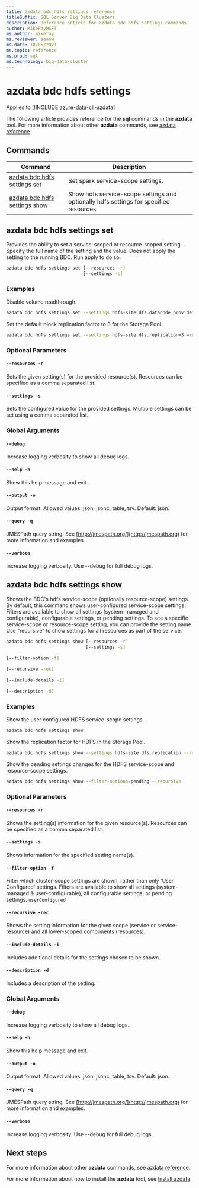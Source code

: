```yaml
---
title: azdata bdc hdfs settings reference
titleSuffix: SQL Server Big Data Clusters
description: Reference article for azdata bdc hdfs settings commands.
author: MikeRayMSFT
ms.author: mikeray
ms.reviewer: seanw
ms.date: 10/05/2021
ms.topic: reference
ms.prod: sql
ms.technology: big-data-cluster
---
```


# azdata bdc hdfs settings

Applies to [!INCLUDE [azure-data-cli-azdata](../../includes/azure-data-cli-azdata.md)]

The following article provides reference for the **sql** commands in the **azdata** tool. For more information about other **azdata** commands, see [azdata reference](reference-azdata.md)

## Commands

|Command|Description|
| --- | --- |
[azdata bdc hdfs settings set](#azdata-bdc-hdfs-settings-set) | Set spark service-scope settings.
[azdata bdc hdfs settings show](#azdata-bdc-hdfs-settings-show) | Show hdfs service-scope settings and optionally hdfs settings for specified resources
## azdata bdc hdfs settings set
Provides the ability to set a service-scoped or resource-scoped setting. Specify the full name of the setting and the value. Does not apply the setting to the running BDC. Run apply to do so.
```bash
azdata bdc hdfs settings set [--resources -r] 
                             [--settings -s]
```
### Examples
Disable volume readthrough.
```bash
azdata bdc hdfs settings set --settings hdfs-site dfs.datanode.provided.volume.readthrough=false
```
Set the default block replication factor to 3 for the Storage Pool.
```bash
azdata bdc hdfs settings set --settings hdfs-site.dfs.replication=3 –resources storage-0
```
### Optional Parameters
#### `--resources -r`
Sets the given setting(s) for the provided resource(s). Resources can be specified as a comma separated list.
#### `--settings -s`
Sets the configured value for the provided settings. Multiple settings can be set using a comma separated list.
### Global Arguments
#### `--debug`
Increase logging verbosity to show all debug logs.
#### `--help -h`
Show this help message and exit.
#### `--output -o`
Output format.  Allowed values: json, jsonc, table, tsv.  Default: json.
#### `--query -q`
JMESPath query string. See [http://jmespath.org/](http://jmespath.org) for more information and examples.
#### `--verbose`
Increase logging verbosity. Use --debug for full debug logs.
## azdata bdc hdfs settings show
Shows the BDC's hdfs service-scope (optionally resource-scope) settings. By default, this command shows user-configured service-scope settings. Filters are available to show all settings (system-managed and configurable), configurable settings, or pending settings. To see a specific service-scope or resource-scope setting, you can provide the setting name. Use “recursive” to show settings for all resources as part of the service.
```bash
azdata bdc hdfs settings show [--resources -r] 
                              [--settings -s]  
                              
[--filter-option -f]  
                              
[--recursive -rec]  
                              
[--include-details -i]  
                              
[--description -d]
```
### Examples
Show the user configured HDFS service-scope settings.
```bash
azdata bdc hdfs settings show
```
Show the replication factor for HDFS in the Storage Pool.
```bash
azdata bdc hdfs settings show --settings hdfs-site.dfs.replication --resources storage-0
```
Show the pending settings changes for the HDFS service-scope and resource-scope settings.
```bash
azdata bdc hdfs settings show --filter-options=pending --recursive
```
### Optional Parameters
#### `--resources -r`
Shows the setting(s) information for the given resource(s). Resources can be specified as a comma separated list.
#### `--settings -s`
Shows information for the specified setting name(s).
#### `--filter-option -f`
Filter which cluster-scope settings are shown, rather than only 'User Configured' settings. Filters are available to show all settings (system-managed & user-configurable), all configurable settings, or pending settings.
`userConfigured`
#### `--recursive -rec`
Shows the setting information for the given scope (service or service-resource) and all lower-scoped components (resources).
#### `--include-details -i`
Includes additional details for the settings chosen to be shown.
#### `--description -d`
Includes a description of the setting.
### Global Arguments
#### `--debug`
Increase logging verbosity to show all debug logs.
#### `--help -h`
Show this help message and exit.
#### `--output -o`
Output format.  Allowed values: json, jsonc, table, tsv.  Default: json.
#### `--query -q`
JMESPath query string. See [http://jmespath.org/](http://jmespath.org) for more information and examples.
#### `--verbose`
Increase logging verbosity. Use --debug for full debug logs.

## Next steps

For more information about other **azdata** commands, see [azdata reference](reference-azdata.md). 

For more information about how to install the **azdata** tool, see [Install azdata](..\install\deploy-install-azdata.md).